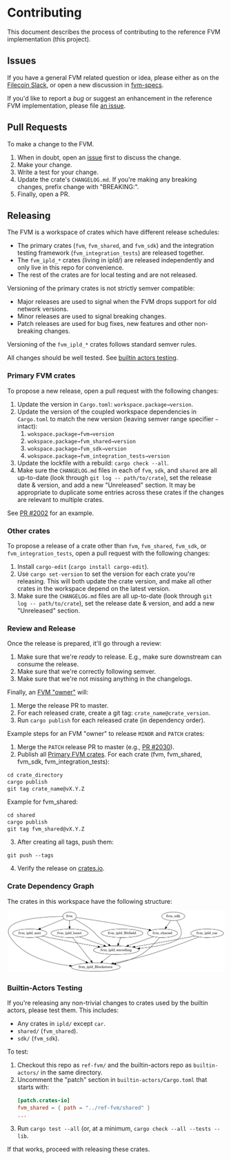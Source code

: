 # Contributing

This document describes the process of contributing to the reference FVM implementation (this project).

## Issues

If you have a general FVM related question or idea, please either as on the [Filecoin Slack][chat], or open
a new discussion in [fvm-specs][discuss].

If you'd like to report a _bug_ or suggest an enhancement in the reference FVM implementation, please file [an issue][issue].

## Pull Requests

To make a change to the FVM.

1. When in doubt, open an [issue][] first to discuss the change.
2. Make your change.
3. Write a test for your change.
4. Update the crate's `CHANGELOG.md`. If you're making any breaking changes, prefix change with
   "BREAKING:".
5. Finally, open a PR.

## Releasing

The FVM is a workspace of crates which have different release schedules:

* The primary crates (`fvm`, `fvm_shared`, and `fvm_sdk`) and the integration testing framework (`fvm_integration_tests`) are released together.
* The `fvm_ipld_*` crates (living in ipld/) are released independently and only live in this repo for convenience.
* The rest of the crates are for local testing and are not released.

Versioning of the primary crates is not strictly semver compatible:

* Major releases are used to signal when the FVM drops support for old network versions.
* Minor releases are used to signal breaking changes.
* Patch releases are used for bug fixes, new features and other non-breaking changes.

Versioning of the `fvm_ipld_*` crates follows standard semver rules.

All changes should be well tested. See [builtin actors testing](#builtin-actors-testing).

### Primary FVM crates

To propose a new release, open a pull request with the following changes:

1. Update the version in `Cargo.toml`: `workspace.package→version`.
2. Update the version of the coupled workspace dependencies in `Cargo.toml` to match the new version
   (leaving semver range specifier `~` intact):
   1. `wokspace.package→fvm→version`
   2. `wokspace.package→fvm_shared→version`
   3. `wokspace.package→fvm_sdk→version`
   4. `wokspace.package→fvm_integration_tests→version`
3. Update the lockfile with a rebuild: `cargo check --all`.
4. Make sure the `CHANGELOG.md` files in each of `fvm`, `sdk`, and `shared` are all up-to-date (look
   through `git log -- path/to/crate`), set the release date & version, and add a new "Unreleased"
   section. It may be appropriate to duplicate some entries across these crates if the changes are
   relevant to multiple crates.

See [PR #2002](https://github.com/filecoin-project/ref-fvm/pull/2002) for an example.

### Other crates

To propose a release of a crate other than `fvm`, `fvm_shared`, `fvm_sdk`, or
`fvm_integration_tests`, open a pull request with the following changes:

1. Install `cargo-edit` (`cargo install cargo-edit`).
2. Use `cargo set-version` to set the version for each crate you're releasing. This will both
   update the crate version, and make all other crates in the workspace depend on the latest version.
3. Make sure the `CHANGELOG.md` files are all up-to-date (look through `git log -- path/to/crate`),
   set the release date & version, and add a new "Unreleased" section.

### Review and Release

Once the release is prepared, it'll go through a review:

1. Make sure that we're _ready_ to release. E.g., make sure downstream can consume the release.
2. Make sure that we're correctly following semver.
3. Make sure that we're not missing anything in the changelogs.

Finally, an [FVM "owner"](https://github.com/orgs/filecoin-project/teams/fvm-crate-owners/members) will:

1. Merge the release PR to master.
2. For each released crate, create a git tag: `crate_name@crate_version`.
3. Run `cargo publish` for each released crate (in dependency order).

Example steps for an FVM "owner" to release `MINOR` and `PATCH` crates:

1. Merge the `PATCH` release PR to master (e.g., [PR #2030](https://github.com/filecoin-project/ref-fvm/pull/2030)).
2. Publish all [Primary FVM crates](https://github.com/filecoin-project/ref-fvm/blob/master/CONTRIBUTING.md#primary-fvm-crates). For each crate (fvm, fvm_shared, fvm_sdk, fvm_integration_tests):

```shell
cd crate_directory
cargo publish
git tag crate_name@vX.Y.Z
```

Example for fvm_shared:

```shell
cd shared
cargo publish
git tag fvm_shared@vX.Y.Z
```

3. After creating all tags, push them:

```shell
git push --tags
```

4. Verify the release on [crates.io](https://crates.io/crates/fvm/versions).

### Crate Dependency Graph

The crates in this workspace have the following structure:

![Workspace Graph](./doc/workspace.png)

### Builtin-Actors Testing

If you're releasing any non-trivial changes to crates used by the builtin actors, please test them. This includes:

- Any crates in `ipld/` except `car`.
- `shared/` (`fvm_shared`).
- `sdk/` (`fvm_sdk`).

To test:

1. Checkout this repo as `ref-fvm/` and the builtin-actors repo as `builtin-actors/` in the same directory.
2. Uncomment the "patch" section in `builtin-actors/Cargo.toml` that starts with:
    ```toml
    [patch.crates-io]
    fvm_shared = { path = "../ref-fvm/shared" }
    ...
    ```
3. Run `cargo test --all` (or, at a minimum, `cargo check --all --tests --lib`.

If that works, proceed with releasing these crates.

[chat]: https://docs.filecoin.io/about-filecoin/chat-and-discussion-forums/#chat
[discuss]: https://github.com/filecoin-project/fvm-specs/discussions
[issue]: https://github.com/filecoin-project/ref-fvm/issues
